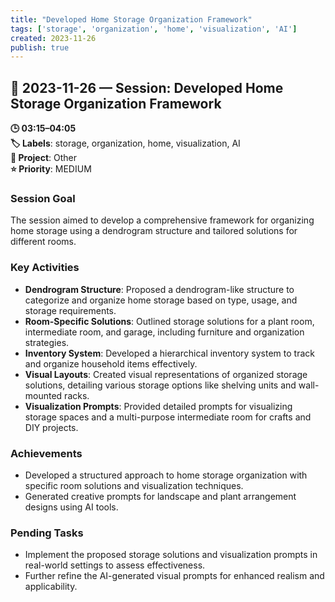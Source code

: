 ```yaml
---
title: "Developed Home Storage Organization Framework"
tags: ['storage', 'organization', 'home', 'visualization', 'AI']
created: 2023-11-26
publish: true
---
```


## 📅 2023-11-26 — Session: Developed Home Storage Organization Framework

**🕒 03:15–04:05**  
**🏷️ Labels**: storage, organization, home, visualization, AI  
**📂 Project**: Other  
**⭐ Priority**: MEDIUM  


### Session Goal
The session aimed to develop a comprehensive framework for organizing home storage using a dendrogram structure and tailored solutions for different rooms.

### Key Activities
- **Dendrogram Structure**: Proposed a dendrogram-like structure to categorize and organize home storage based on type, usage, and storage requirements.
- **Room-Specific Solutions**: Outlined storage solutions for a plant room, intermediate room, and garage, including furniture and organization strategies.
- **Inventory System**: Developed a hierarchical inventory system to track and organize household items effectively.
- **Visual Layouts**: Created visual representations of organized storage solutions, detailing various storage options like shelving units and wall-mounted racks.
- **Visualization Prompts**: Provided detailed prompts for visualizing storage spaces and a multi-purpose intermediate room for crafts and DIY projects.

### Achievements
- Developed a structured approach to home storage organization with specific room solutions and visualization techniques.
- Generated creative prompts for landscape and plant arrangement designs using AI tools.

### Pending Tasks
- Implement the proposed storage solutions and visualization prompts in real-world settings to assess effectiveness.
- Further refine the AI-generated visual prompts for enhanced realism and applicability.

